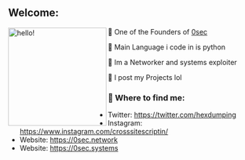 ## Welcome:
<p>
  <img width="200" alt="hello!" align="left" src="https://media.tenor.co/videos/4ce5fa37040e86037507ba03d878313f/mp4"
</p>

🍨 One of the Founders of [0sec](https://0sec.systems) 


🔧 Main Language i code in is python 

🔧 Im a Networker and systems exploiter

🔧 I post my Projects lol




### 💬 Where to find me:
- Twitter: https://twitter.com/hexdumping
- Instagram: https://www.instagram.com/crosssitescriptin/
- Website: https://0sec.network
- Website: https://0sec.systems
